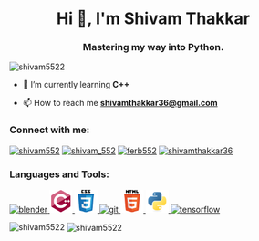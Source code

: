 <h1 align="center">Hi 👋, I'm Shivam Thakkar</h1>
<h3 align="center">Mastering my way into Python.</h3>

<p align="left"> <img src="https://komarev.com/ghpvc/?username=shivam5522&label=Profile%20views&color=0e75b6&style=flat" alt="shivam5522" /> </p>

- 🌱 I’m currently learning **C++**

- 📫 How to reach me **shivamthakkar36@gmail.com**

<h3 align="left">Connect with me:</h3>
<p align="left">
<a href="https://linkedin.com/in/shivam552" target="blank"><img align="center" src="https://cdn.jsdelivr.net/npm/simple-icons@3.0.1/icons/linkedin.svg" alt="shivam552" height="30" width="40" /></a>
<a href="https://instagram.com/shivam_552" target="blank"><img align="center" src="https://cdn.jsdelivr.net/npm/simple-icons@3.0.1/icons/instagram.svg" alt="shivam_552" height="30" width="40" /></a>
<a href="https://www.codechef.com/users/ferb552" target="blank"><img align="center" src="https://cdn.jsdelivr.net/npm/simple-icons@3.1.0/icons/codechef.svg" alt="ferb552" height="30" width="40" /></a>
<a href="https://www.hackerrank.com/shivamthakkar36" target="blank"><img align="center" src="https://cdn.jsdelivr.net/npm/simple-icons@3.0.1/icons/hackerrank.svg" alt="shivamthakkar36" height="30" width="40" /></a>
</p>

<h3 align="left">Languages and Tools:</h3>
<p align="left"> <a href="https://www.blender.org/" target="_blank"> <img src="https://download.blender.org/branding/community/blender_community_badge_white.svg" alt="blender" width="40" height="40"/> </a> <a href="https://www.w3schools.com/cpp/" target="_blank"> <img src="https://raw.githubusercontent.com/devicons/devicon/master/icons/cplusplus/cplusplus-original.svg" alt="cplusplus" width="40" height="40"/> </a> <a href="https://www.w3schools.com/css/" target="_blank"> <img src="https://raw.githubusercontent.com/devicons/devicon/master/icons/css3/css3-original-wordmark.svg" alt="css3" width="40" height="40"/> </a> <a href="https://git-scm.com/" target="_blank"> <img src="https://www.vectorlogo.zone/logos/git-scm/git-scm-icon.svg" alt="git" width="40" height="40"/> </a> <a href="https://www.w3.org/html/" target="_blank"> <img src="https://raw.githubusercontent.com/devicons/devicon/master/icons/html5/html5-original-wordmark.svg" alt="html5" width="40" height="40"/> </a> <a href="https://www.python.org" target="_blank"> <img src="https://raw.githubusercontent.com/devicons/devicon/master/icons/python/python-original.svg" alt="python" width="40" height="40"/> </a> <a href="https://www.tensorflow.org" target="_blank"> <img src="https://www.vectorlogo.zone/logos/tensorflow/tensorflow-icon.svg" alt="tensorflow" width="40" height="40"/> </a> </p>

<p><img align="left" src="https://github-readme-stats.vercel.app/api/top-langs?username=shivam5522&show_icons=true&locale=en&layout=compact" alt="shivam5522" /></p>

<p>&nbsp;<img align="center" src="https://github-readme-stats.vercel.app/api?username=shivam5522&show_icons=true&locale=en" alt="shivam5522" /></p>
